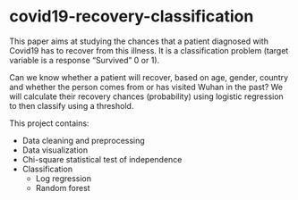 # covid19-recovery-classification
This paper aims at studying the chances that a patient diagnosed with Covid19 has to recover from this illness. It is a classification problem (target variable is a response “Survived” 0 or 1).

Can we know whether a patient will recover, based on age, gender, country and whether the person comes from or has visited Wuhan in the past? We will calculate their recovery chances (probability) using logistic regression to then classify using a threshold.

This project contains:
- Data cleaning and preprocessing
- Data visualization
- Chi-square statistical test of independence
- Classification 
  - Log regression
  - Random forest
